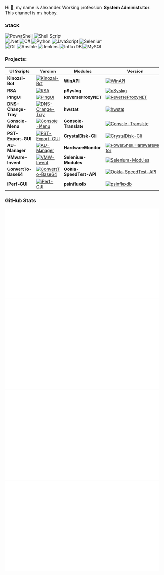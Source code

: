Hi 👋, my name is Alexander. Working profession: **System Administrator**. This channel is my hobby.

### Stack:

![PowerShell](https://img.shields.io/badge/PowerShell-%235391FE.svg?style=for-the-badge&logo=powershell&logoColor=white)
![Shell Script](https://img.shields.io/badge/shell_script-%23121011.svg?style=for-the-badge&logo=gnu-bash&logoColor=white) \
![.Net](https://img.shields.io/badge/.NET-5C2D91?style=for-the-badge&logo=.net&logoColor=white)
![C#](https://img.shields.io/badge/c%23-%23239120.svg?style=for-the-badge&logo=csharp&logoColor=white)
![Python](https://img.shields.io/badge/python-3670A0?style=for-the-badge&logo=python&logoColor=ffdd54)
![JavaScript](https://img.shields.io/badge/javascript-%23323330.svg?style=for-the-badge&logo=javascript&logoColor=%23F7DF1E)
![Selenium](https://img.shields.io/badge/-selenium-%43B02A?style=for-the-badge&logo=selenium&logoColor=white) \
![Git](https://img.shields.io/badge/git-%23F05033.svg?style=for-the-badge&logo=git&logoColor=white)
![Ansible](https://img.shields.io/badge/ansible-%231A1918.svg?style=for-the-badge&logo=ansible&logoColor=white)
![Jenkins](https://img.shields.io/badge/jenkins-%232C5263.svg?style=for-the-badge&logo=jenkins&logoColor=white)
![InfluxDB](https://img.shields.io/badge/InfluxDB-22ADF6?style=for-the-badge&logo=InfluxDB&logoColor=white)
![MySQL](https://img.shields.io/badge/mysql-4479A1.svg?style=for-the-badge&logo=mysql&logoColor=white)

### Projects:

| **UI Scripts**        | **Version**                                                                                                                                          | **Modules**              | **Version**                                                                                                                                                                                          |
| ------                | ------                                                                                                                                               | ------                   | ------                                                                                                                                                                                               |
| **Kinozal-Bot**       | [![Kinozal-Bot](https://img.shields.io/github/v/release/lifailon/Kinozal-Bot?color=blue)](https://github.com/Lifailon/Kinozal-Bot)                   | **WinAPI**               | [![WinAPI](https://img.shields.io/github/v/release/lifailon/WinAPI?color=blue)](https://github.com/Lifailon/WinAPI)                                                                                  |
| **RSA**               | [![RSA](https://img.shields.io/github/v/release/lifailon/rsa?color=blue)](https://github.com/Lifailon/RSA)                                           | **pSyslog**              | [![pSyslog](https://img.shields.io/github/v/release/lifailon/pSyslog?color=blue)](https://github.com/Lifailon/pSyslog)                                                                               |
| **PingUI**            | [![PingUI](https://img.shields.io/github/v/release/Lifailon/PingUI?include_prereleases&color=blue)](https://github.com/Lifailon/PingUI)              | **ReverseProxyNET**      | [![ReverseProxyNET](https://img.shields.io/github/v/release/Lifailon/ReverseProxyNET?include_prereleases&color=blue)](https://github.com/Lifailon/ReverseProxyNET)                                   |
| **DNS-Change-Tray**   | [![DNS-Change-Tray](https://img.shields.io/github/v/release/lifailon/DNS-Change-Tray?color=blue)](https://github.com/Lifailon/DNS-Change-Tray)       | **hwstat**               | [![hwstat](https://img.shields.io/github/v/release/Lifailon/hwstat?include_prereleases&color=blue)](https://github.com/Lifailon/hwstat)                                                              |
| **Console-Menu**      | [![Console-Menu](https://img.shields.io/github/v/release/lifailon/Console-Menu?color=blue)](https://github.com/Lifailon/Console-Menu)                | **Console-Translate**    | [![Console-Translate](https://img.shields.io/github/v/release/Lifailon/Console-Translate?include_prereleases&color=blue)](https://github.com/Lifailon/Console-Translate)                             |
| **PST-Export-GUI**    | [![PST-Export-GUI](https://img.shields.io/github/v/release/lifailon/PST-Export-GUI?color=blue)](https://github.com/Lifailon/PST-Export-GUI)          | **CrystalDisk-Cli**      | [![CrystalDisk-Cli](https://img.shields.io/github/v/release/Lifailon/CrystalDisk-Cli?include_prereleases&color=blue)](https://github.com/Lifailon/CrystalDisk-Cli)                                   |
| **AD-Manager**        | [![AD-Manager](https://img.shields.io/github/last-commit/lifailon/AD-Manager?color=blue)](https://github.com/Lifailon/AD-Manager)                    | **HardwareMonitor**      | [![PowerShell.HardwareMonitor](https://img.shields.io/github/v/release/Lifailon/PowerShell.HardwareMonitor?include_prereleases&color=blue)](https://github.com/Lifailon/PowerShell.HardwareMonitor)  |
| **VMware-Invent**     | [![VMW-Invent](https://img.shields.io/github/last-commit/lifailon/VMW-Invent?color=blue)](https://github.com/Lifailon/VMW-Invent)                    | **Selenium-Modules**     | [![Selenium-Modules](https://img.shields.io/github/v/release/Lifailon/Selenium-Modules?include_prereleases&color=blue)](https://github.com/Lifailon/Selenium-Modules)                                |
| **ConvertTo-Base64**  | [![ConvertTo-Base64](https://img.shields.io/github/last-commit/lifailon/ConvertTo-Base64?color=blue)](https://github.com/Lifailon/ConvertTo-Base64)  | **Ookla-SpeedTest-API**  | [![Ookla-SpeedTest-API](https://img.shields.io/github/v/release/lifailon/Ookla-SpeedTest-API?color=blue)](https://github.com/Lifailon/Ookla-SpeedTest-API)                                           |
| **iPerf-GUI**         | [![iPerf-GUI](https://img.shields.io/github/last-commit/lifailon/iperf-gui?color=blue)](https://github.com/Lifailon/iPerf-GUI)                       | **psinfluxdb**           | [![psinfluxdb](https://img.shields.io/github/v/release/lifailon/psinfluxdb?color=blue)](https://github.com/Lifailon/psinfluxdb)                                                                      |
 
### GitHub Stats
![](https://raw.githubusercontent.com/lifailon/github-stats/master/generated/overview.svg#gh-light-mode-only) ![](https://raw.githubusercontent.com/lifailon/github-stats/master/generated/languages.svg#gh-light-mode-only) \
![](https://raw.githubusercontent.com/lifailon/github-stats/master/generated/overview.svg#gh-dark-mode-only) ![](https://raw.githubusercontent.com/lifailon/github-stats/master/generated/languages.svg#gh-dark-mode-only)
